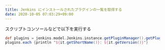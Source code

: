 ```yaml
---
title: Jenkins にインストールされたプラグインの一覧を取得する
date: 2020-10-05 07:03:29+09:00
---
```



スクリプトコンソールなどで以下を実行する

```groovy
def plugins = jenkins.model.Jenkins.instance.getPluginManager().getPlugins()
plugins.each {println "${it.getShortName()}: ${it.getVersion()}"}
```
